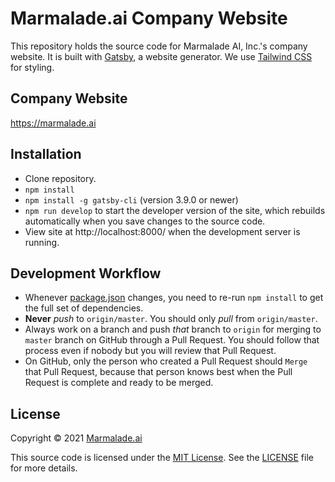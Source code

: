 # Marmalade.ai Company Website

This repository holds the source code for Marmalade AI, Inc.'s company website. It is built with [Gatsby](https://www.gatsbyjs.com/), a website generator. We use [Tailwind CSS](https://tailwindcss.com/) for styling.

## Company Website

https://marmalade.ai

## Installation

- Clone repository.
- `npm install`
- `npm install -g gatsby-cli` (version 3.9.0 or newer)
- `npm run develop` to start the developer version of the site, which rebuilds automatically when you save changes to the source code.
- View site at http://localhost:8000/ when the development server is running.

## Development Workflow

- Whenever [package.json](./package.json) changes, you need to re-run `npm install` to get the full set of dependencies.
- **Never** _push_ to `origin/master`. You should only _pull_ from `origin/master`.
- Always work on a branch and push _that_ branch to `origin` for merging to `master` branch on GitHub through a Pull Request. You should follow that process even if nobody but you will review that Pull Request.
- On GitHub, only the person who created a Pull Request should `Merge` that Pull Request, because that person knows best when the Pull Request is complete and ready to be merged.

## License

Copyright &#169; 2021 [Marmalade.ai](https://marmalade.ai)

This source code is licensed under the [MIT License](./LICENSE). See the [LICENSE](./LICENSE) file for more details.
